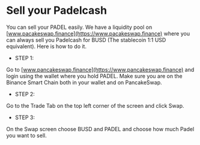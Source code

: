 # Sell your Padelcash

You can sell your PADEL easily. We have a liquidity pool on [www.pacakeswap.finance](https://www.pacakeswap.finance) where you can always sell you Padelcash for BUSD (The stablecoin 1:1 USD equivalent). Here is how to do it.


- STEP 1:

Go to [www.pancakeswap.finance](https://www.pancakeswap.finance) and login using the wallet where you hold PADEL. Make sure you are on the Binance Smart Chain both in your wallet and on PancakeSwap.


- STEP 2:

Go to the Trade Tab on the top left corner of the screen and click Swap.


- STEP 3:

On the Swap screen choose BUSD and PADEL and choose how much Padel you want to sell.
